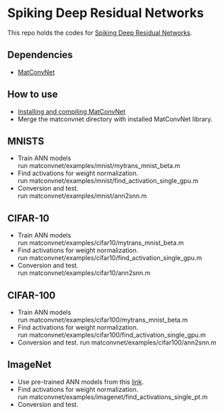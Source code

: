 # Spiking Deep Residual Networks
This repo holds the codes for [Spiking Deep Residual Networks](https://doi.org/10.1109/TNNLS.2021.3119238).

## Dependencies
* [MatConvNet](https://github.com/vlfeat/matconvnet)

## How to use
* [Installing and compiling MatConvNet](https://www.vlfeat.org/matconvnet/install/)
* Merge the matconvnet directory with installed MatConvNet library. 

## MNISTS
* Train ANN models  
run matconvnet/examples/mnist/mytrans_mnist_beta.m
* Find activations for weight normalization.  
run matconvnet/examples/mnist/find_activation_single_gpu.m
* Conversion and test.  
run matconvnet/examples/mnist/ann2snn.m


## CIFAR-10
* Train ANN models  
run matconvnet/examples/cifar10/mytrans_mnist_beta.m
* Find activations for weight normalization.  
run matconvnet/examples/cifar10/find_activation_single_gpu.m
* Conversion and test.  
run matconvnet/examples/cifar10/ann2snn.m

## CIFAR-100
* Train ANN models  
run matconvnet/examples/cifar100/mytrans_mnist_beta.m
* Find activations for weight normalization.  
run matconvnet/examples/cifar100/find_activation_single_gpu.m
* Conversion and test.
run matconvnet/examples/cifar100/ann2snn.m

## ImageNet
* Use pre-trained ANN models from this [link](https://www.robots.ox.ac.uk/~albanie/mcn-models.html).
* Find activations for weight normalization.  
run matconvnet/examples/imagenet/find_activations_single_pt.m
* Conversion and test. 
